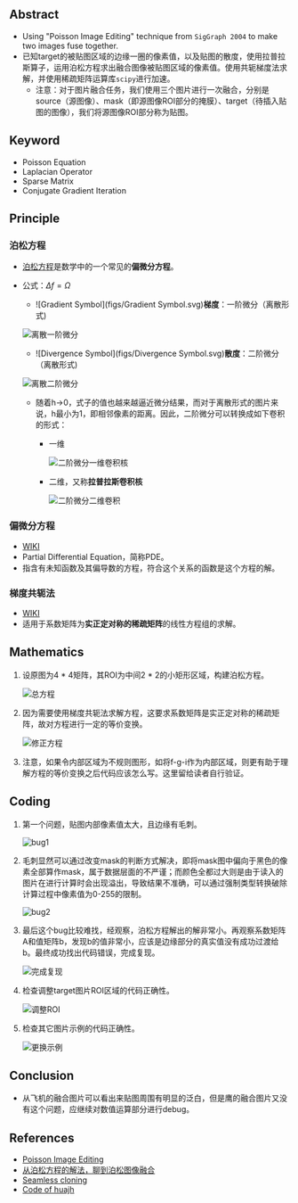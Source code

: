 ## Abstract

- Using "Poisson Image Editing" technique from `SigGraph 2004` to make two images fuse together.
- 已知target的被贴图区域的边缘一圈的像素值，以及贴图的散度，使用拉普拉斯算子，运用泊松方程求出融合图像被贴图区域的像素值。使用共轭梯度法求解，并使用稀疏矩阵运算库`scipy`进行加速。
  - 注意：对于图片融合任务，我们使用三个图片进行一次融合，分别是source（源图像）、mask（即源图像ROI部分的掩膜）、target（待插入贴图的图像），我们将源图像ROI部分称为贴图。

## Keyword

- Poisson Equation
- Laplacian Operator
- Sparse Matrix
- Conjugate Gradient Iteration

## Principle

### **泊松方程**

- [泊松方程](https://zh.wikipedia.org/wiki/%E6%B3%8A%E6%9D%BE%E6%96%B9%E7%A8%8B)是数学中的一个常见的**偏微分方程**。

- 公式：$\Delta f = \Omega$
  - ![Gradient Symbol](figs/Gradient Symbol.svg)**梯度**：一阶微分（离散形式)

  ![离散一阶微分](figs/离散一阶微分.svg)

  - ![Divergence Symbol](figs/Divergence Symbol.svg)**散度**：二阶微分（离散形式)

  ![离散二阶微分](figs/离散二阶微分.svg)

  - 随着h->0，式子的值也越来越逼近微分结果，而对于离散形式的图片来说，h最小为1，即相邻像素的距离。因此，二阶微分可以转换成如下卷积的形式：

    - 一维

      ![二阶微分一维卷积核](figs/二阶微分一维卷积核.svg)

    - 二维，又称**拉普拉斯卷积核**

      ![二阶微分二维卷积](figs/二阶微分二维卷积.svg)

### 偏微分方程

- [WIKI](https://zh.wikipedia.org/wiki/%E5%81%8F%E5%BE%AE%E5%88%86%E6%96%B9%E7%A8%8B)
- Partial Differential Equation，简称PDE。
- 指含有未知函数及其偏导数的方程，符合这个关系的函数是这个方程的解。

### 梯度共轭法

- [WIKI](https://zh.wikipedia.org/wiki/%E5%85%B1%E8%BD%AD%E6%A2%AF%E5%BA%A6%E6%B3%95)
- 适用于系数矩阵为**实正定对称的稀疏矩阵**的线性方程组的求解。

## Mathematics

1. 设原图为4 * 4矩阵，其ROI为中间2 * 2的小矩形区域，构建泊松方程。

   ![总方程](figs/总方程.jpg)

2. 因为需要使用梯度共轭法求解方程，这要求系数矩阵是实正定对称的稀疏矩阵，故对方程进行一定的等价变换。

   ![修正方程](figs/修正方程.jpg)

3. 注意，如果令内部区域为不规则图形，如将f-g-i作为内部区域，则更有助于理解方程的等价变换之后代码应该怎么写。这里留给读者自行验证。

## Coding

1. 第一个问题，贴图内部像素值太大，且边缘有毛刺。

   ![bug1](figs/bug1.jpg)

2. 毛刺显然可以通过改变mask的判断方式解决，即将mask图中偏向于黑色的像素全部算作mask，属于数据层面的不严谨；而颜色全都过大则是由于读入的图片在进行计算时会出现溢出，导致结果不准确，可以通过强制类型转换破除计算过程中像素值为0-255的限制。

   ![bug2](figs/bug2.jpg)

3. 最后这个bug比较难找，经观察，泊松方程解出的解非常小。再观察系数矩阵A和值矩阵b，发现b的值非常小，应该是边缘部分的真实值没有成功过渡给b。最终成功找出代码错误，完成复现。

   ![完成复现](figs/完成复现.jpg)

4. 检查调整target图片ROI区域的代码正确性。

   ![调整ROI](figs/调整ROI.jpg)

5. 检查其它图片示例的代码正确性。

   ![更换示例](figs/更换示例.jpg)

## Conclusion

- 从飞机的融合图片可以看出来贴图周围有明显的泛白，但是鹰的融合图片又没有这个问题，应继续对数值运算部分进行debug。

## References

- [Poisson Image Editing](https://www.cs.jhu.edu/~misha/Fall07/Papers/Perez03.pdf)
- [从泊松方程的解法，聊到泊松图像融合](https://zhuanlan.zhihu.com/p/68349210)
- [Seamless cloning](https://blog.csdn.net/hjimce/article/details/45716603)
- [Code of huajh](https://github.com/huajh/Poisson_image_editing)
